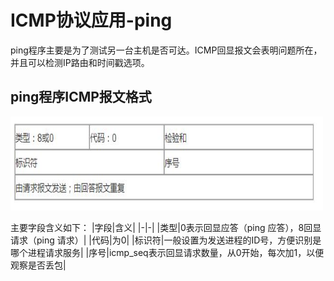 # ICMP协议应用-ping
ping程序主要是为了测试另一台主机是否可达。ICMP回显报文会表明问题所在，并且可以检测IP路由和时间戳选项。

## ping程序ICMP报文格式
<div align=left><img width="500" height="150" src="./images/ICMP请求-应答报文.JPG"/></div>
 
主要字段含义如下：
|字段|含义|
|-|-|
|类型|0表示回显应答（ping 应答），8回显请求（ping 请求）|
|代码|为0|
|标识符|一般设置为发送进程的ID号，方便识别是哪个进程请求服务|
|序号|icmp_seq表示回显请求数量，从0开始，每次加1，以便观察是否丢包|



